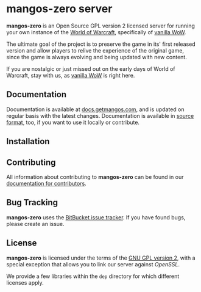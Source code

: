 mangos-zero server
==================

**mangos-zero** is an Open Source GPL version 2 licensed server for running your
own instance of the [World of Warcraft][wow], specifically of [vanilla WoW][wow-1].

The ultimate goal of the project is to preserve the game in its' first released
version and allow players to relive the experience of the original game, since
the game is always evolving and being updated with new content.

If you are nostalgic or just missed out on the early days of World of Warcraft,
stay with us, as [vanilla WoW][wow-1] is right here.

Documentation
-------------

Documentation is available at [docs.getmangos.com][mangos-zero-docs], and is
updated on regular basis with the latest changes. Documentation is available
in [source format][mz-docs], too, if you want to use it locally or contribute.

Installation
------------

Contributing
------------
All information about contributing to **mangos-zero** can be found in our
[documentation for contributors][mangos-zero-contribute].

Bug Tracking
------------
**mangos-zero** uses the [BitBucket issue tracker][mz-server-issues]. If you
have found bugs, please create an issue.

License
-------
**mangos-zero** is licensed under the terms of the [GNU GPL version 2](License.md),
with a special exception that allows you to link our server against *OpenSSL*.

We provide a few libraries within the `dep` directory for which different
licenses apply.

[wow]: http://worldofwarcraft.com/
[wow-1]: http://blizzard.com/games/wow/

[mangos-zero]: http://getmangos.com/
[mangos-zero-docs]: http://docs.getmangos.com/
[mangos-zero-contribute]: http://docs.getmangos.com/en/latest/contributing/

[mz-team]: http://bitbucket.org/mangoszero/
[mz-server]: http://bitbucket.org/mangoszero/server/
[mz-server-issues]: http://bitbucket.org/mangoszero/server/issues
[mz-scripts]: http://bitbucket.org/mangoszero/scripts/
[mz-content]: http://bitbucket.org/mangoszero/content/
[mz-docs]: http://bitbucket.org/mangoszero/documentation/
